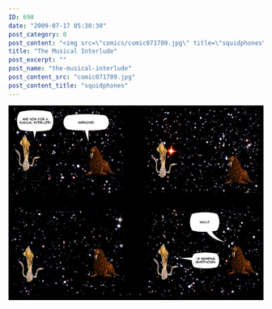 ```yaml
---
ID: 698
date: "2009-07-17 05:30:30"
post_category: 0
post_content: "<img src=\"comics/comic071709.jpg\" title=\"squidphones\" />"
title: "The Musical Interlude"
post_excerpt: ""
post_name: "the-musical-interlude"
post_content_src: "comic071709.jpg"
post_content_title: "squidphones"
---
```



[![squidphones](/comics-hi-res/comic071709.jpg)](/comics-hi-res/comic071709.jpg)
